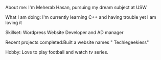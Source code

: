 About me: I'm Meherab Hasan, pursuing my dream subject at USW

What I am doing: I'm currently learning C++ and having trouble yet I am loving it

Skillset: Wordpress Website Developer and AD manager

Recent projects completed:Built a website names " Techiegeekiess"

Hobby: Love to play football and watch tv series.
